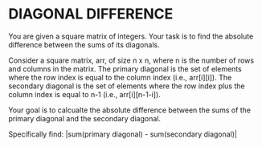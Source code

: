 # DIAGONAL  DIFFERENCE

You are given a square matrix of integers. Your task is to find the absolute difference between the sums of its diagonals.

Consider a square matrix, arr, of size n x n, where n is the number of rows and columns in the matrix. The primary diagonal is the set of elements where the row index is equal to the column index (i.e., arr[i][i]). The secondary diagonal is the set of elements where the row index plus the column index is equal to n-1 (i.e., arr[i][n-1-i]).

Your goal is to calcualte the absolute difference between the sums of the primary diagonal and the secondary diagonal. 

Specifically find:
    |sum(primary diagonal) - sum(secondary diagonal)|

